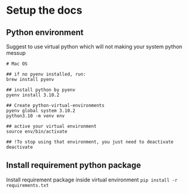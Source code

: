 
# Setup the docs

## Python environment
Suggest to use virtual python which will not making your system python messup 
```shell title="Shell"
# Mac OS 

## if no pyenv installed, run:
brew install pyenv

## install python by pyenv
pyenv install 3.10.2

## Create python-virtual-environments
pyenv global system 3.10.2
python3.10 -m venv env

## active your virtual environment
source env/bin/activate

## !To stop using that environment, you just need to deactivate 
deactivate
```

## Install requirement python package
Install requirement package inside virtual environment
`pip install -r requirements.txt`
